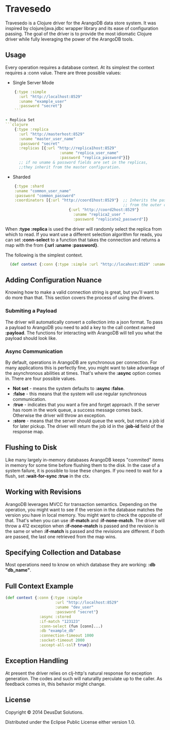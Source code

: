 # Travesedo

Travesedo is a Clojure driver for the ArangoDB data store system. It was inspired by clojure/java.jdbc wrapper library
and its ease of configuration passing. The goal of the driver is to provide the most idiomatic Clojure driver while fully
leveraging the power of the ArangoDB tools.

## Usage

Every operation requires a database context. At its simplest the context requires a :conn value. There are three possible values:
- Single Server Mode
```clojure
    {:type :simple
      :url "http://localhost:8529"
      :uname "example_user"
      :password "secret"}
    ```

- Replica Set
```clojure
    {:type :replica
      :url "http://masterhost:8529"
      :uname "master_user_name"
      :password "secret"
      :replicas [{:url "http://replica1host:8529"
                        :uname "replica_user_name"
                        :password "replica_password"}]}
      ;; if no uname & password fields are set in the replicas,
      ;;they inherit from the master configuration.
   ```

- Sharded
```clojure
    {:type :shard
    :uname "common_user_name"
    :password "common_password"
    :coordinators [{:url "http://coord1host:8529"}  ;; Inherits the password
                                                    ;; from the outer config.
                            {:url "http://coord2host:8529"}
                              :uname "replica2_user "
                              :password "replicate2_password"]}
```
When __:type :replica__ is used the driver will randomly select the replica from which to read. If you want use a different selection algorithm for reads, you can set __:conn-select__ to a function that takes the connection and returns a map with the from __{:url :uname :password}__.

The following is the simplest context.
```clojure
  (def context {:conn {:type :simple :url "http://locahost:8529" :uname "dev_user " :password "secret"}})
```

## Adding Configuration Nuance
Knowing how to make a valid connection string is great, but you'll want to do more than that. This section covers the process of using the drivers.

### Submiting a Payload
The driver will automatically convert a collection into a json format. To pass a payload to ArangoDB you need to add a key to the call context named __:payload__. The functions for interacting with ArangoDB will tell you what the payload should look like.

### Async Communication
By default, operations in ArangoDB are synchronous per connection. For many applications this is perfectly fine,
you might want to take advantage of the asynchronous abilities at times. That's where the __:async__ option comes in.
There are four possible values.
* __Not set__ - means the system defaults to __:async :false__.
* __:false__ - this means that the system will use regular synchronous communication.
* __:true__ - indicates that you want a fire and forget approach. If the server has room in the work queue, a success message comes back. Otherwise the driver will throw an exception.
* __:store__ - means that the server should queue the work, but return a job id for later pickup.
The driver will return the job id in the __:job-id__ field of the response map.

## Flushing to Disk
Like many largely in-memory databases ArangoDB keeps "commited" items in memory for some time before flushing them to the disk. In the case of a system failure, it is possible to lose these changes. If you need to wait for a flush, set __:wait-for-sync :true__ in the ctx.

## Working with Revisions
ArangoDB leverages  MVCC  for transaction semantics. Depending on the operation, you might want to see if the version in the database matches the version you have in local memory. You might want to check the opposite of that. That's when you can use __:if-match__ and __:if-none-match__. The driver will throw a 412 exception when __:if-none-match__ is passed and the revision is the same or when __:if-match__ is passed and the revisions are different. if both are passed, the last one retrieved from the map wins.

## Specifying Collection and Database
Most operations need to know on which database they are working: __:db "db_name"__.

## Full Context Example
```clojure
(def context {:conn {:type :simple
                      :url "http://localhost:8529"
                      :uname "dev_user"
                      :password "secret"}
               :async :stored
               :if-match "123123"
               :conn-select (fun [conn]...)
               :db "example_db"
               :connection-timeout 1000
               :socket-timeout 2000
               :accept-all-ssl? true})
```
## Exception Handling
At present the driver relies on clj-http's natural response for exception generation. The codes and such will naturallly perculate up to the caller. As feedback comes in, this behavior might change.

## License

Copyright © 2014 DeusDat Solutions.

Distributed under the Eclipse Public License either version 1.0.
